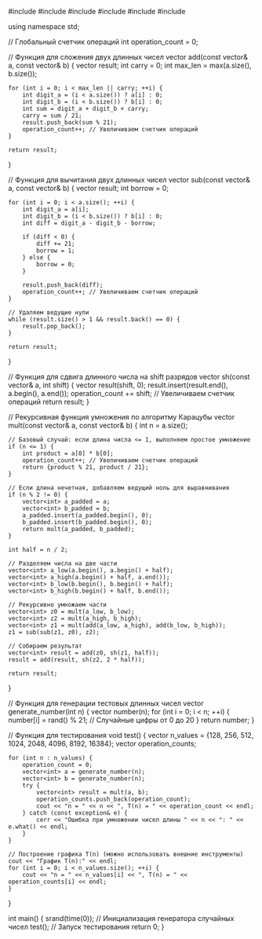 #include <iostream>
#include <vector>
#include <algorithm>
#include <string>
#include <cmath>
#include <stdexcept>

using namespace std;

// Глобальный счетчик операций
int operation_count = 0;

// Функция для сложения двух длинных чисел
vector<int> add(const vector<int>& a, const vector<int>& b) {
    vector<int> result;
    int carry = 0;
    int max_len = max(a.size(), b.size());

    for (int i = 0; i < max_len || carry; ++i) {
        int digit_a = (i < a.size()) ? a[i] : 0;
        int digit_b = (i < b.size()) ? b[i] : 0;
        int sum = digit_a + digit_b + carry;
        carry = sum / 21;
        result.push_back(sum % 21);
        operation_count++; // Увеличиваем счетчик операций
    }

    return result;
}

// Функция для вычитания двух длинных чисел
vector<int> sub(const vector<int>& a, const vector<int>& b) {
    vector<int> result;
    int borrow = 0;

    for (int i = 0; i < a.size(); ++i) {
        int digit_a = a[i];
        int digit_b = (i < b.size()) ? b[i] : 0;
        int diff = digit_a - digit_b - borrow;

        if (diff < 0) {
            diff += 21;
            borrow = 1;
        } else {
            borrow = 0;
        }

        result.push_back(diff);
        operation_count++; // Увеличиваем счетчик операций
    }

    // Удаляем ведущие нули
    while (result.size() > 1 && result.back() == 0) {
        result.pop_back();
    }

    return result;
}

// Функция для сдвига длинного числа на shift разрядов
vector<int> sh(const vector<int>& a, int shift) {
    vector<int> result(shift, 0);
    result.insert(result.end(), a.begin(), a.end());
    operation_count += shift; // Увеличиваем счетчик операций
    return result;
}

// Рекурсивная функция умножения по алгоритму Карацубы
vector<int> mult(const vector<int>& a, const vector<int>& b) {
    int n = a.size();

    // Базовый случай: если длина числа <= 1, выполняем простое умножение
    if (n <= 1) {
        int product = a[0] * b[0];
        operation_count++; // Увеличиваем счетчик операций
        return {product % 21, product / 21};
    }

    // Если длина нечетная, добавляем ведущий ноль для выравнивания
    if (n % 2 != 0) {
        vector<int> a_padded = a;
        vector<int> b_padded = b;
        a_padded.insert(a_padded.begin(), 0);
        b_padded.insert(b_padded.begin(), 0);
        return mult(a_padded, b_padded);
    }

    int half = n / 2;

    // Разделяем числа на две части
    vector<int> a_low(a.begin(), a.begin() + half);
    vector<int> a_high(a.begin() + half, a.end());
    vector<int> b_low(b.begin(), b.begin() + half);
    vector<int> b_high(b.begin() + half, b.end());

    // Рекурсивно умножаем части
    vector<int> z0 = mult(a_low, b_low);
    vector<int> z2 = mult(a_high, b_high);
    vector<int> z1 = mult(add(a_low, a_high), add(b_low, b_high));
    z1 = sub(sub(z1, z0), z2);

    // Собираем результат
    vector<int> result = add(z0, sh(z1, half));
    result = add(result, sh(z2, 2 * half));

    return result;
}

// Функция для генерации тестовых длинных чисел
vector<int> generate_number(int n) {
    vector<int> number(n);
    for (int i = 0; i < n; ++i) {
        number[i] = rand() % 21; // Случайные цифры от 0 до 20
    }
    return number;
}

// Функция для тестирования
void test() {
    vector<int> n_values = {128, 256, 512, 1024, 2048, 4096, 8192, 16384};
    vector<int> operation_counts;

    for (int n : n_values) {
        operation_count = 0;
        vector<int> a = generate_number(n);
        vector<int> b = generate_number(n);
        try {
            vector<int> result = mult(a, b);
            operation_counts.push_back(operation_count);
            cout << "n = " << n << ", T(n) = " << operation_count << endl;
        } catch (const exception& e) {
            cerr << "Ошибка при умножении чисел длины " << n << ": " << e.what() << endl;
        }
    }

    // Построение графика T(n) (можно использовать внешние инструменты)
    cout << "График T(n):" << endl;
    for (int i = 0; i < n_values.size(); ++i) {
        cout << "n = " << n_values[i] << ", T(n) = " << operation_counts[i] << endl;
    }
}

int main() {
    srand(time(0)); // Инициализация генератора случайных чисел
    test(); // Запуск тестирования
    return 0;
}